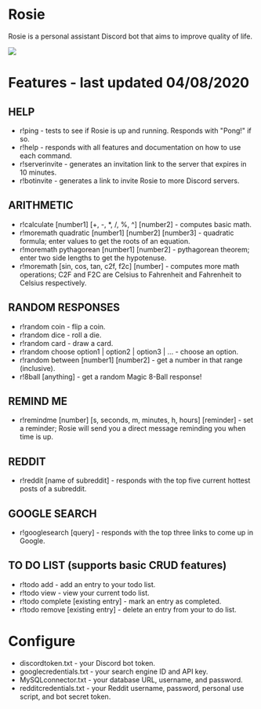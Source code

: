 # Rosie
Rosie is a personal assistant Discord bot that aims to improve quality of life.

![](rosie.gif)

# Features - last updated 04/08/2020

## HELP
+ r!ping - tests to see if Rosie is up and running. Responds with "Pong!" if so.
+ r!help - responds with all features and documentation on how to use each command.
+ r!serverinvite - generates an invitation link to the server that expires in 10 minutes.
+ r!botinvite - generates a link to invite Rosie to more Discord servers.

## ARITHMETIC
+ r!calculate [number1] [+, -, *, /, %, ^] [number2] - computes basic math.
+ r!moremath quadratic [number1] [number2] [number3] - quadratic formula; enter values to get the roots of an equation.
+ r!moremath pythagorean [number1] [number2] - pythagorean theorem; enter two side lengths to get the hypotenuse. 
+ r!moremath [sin, cos, tan, c2f, f2c] [number] - computes more math operations; C2F and F2C are Celsius to Fahrenheit and Fahrenheit to Celsius respectively.

## RANDOM RESPONSES
+ r!random coin - flip a coin.
+ r!random dice - roll a die.
+ r!random card - draw a card.
+ r!random choose option1 | option2 | option3 | ... - choose an option.
+ r!random between [number1] [number2] - get a number in that range (inclusive).
+ r!8ball [anything] - get a random Magic 8-Ball response!

## REMIND ME
+ r!remindme [number] [s, seconds, m, minutes, h, hours] [reminder] - set a reminder; Rosie will send you a direct message reminding you when time is up.

## REDDIT
+ r!reddit [name of subreddit] - responds with the top five current hottest posts of a subreddit.  

## GOOGLE SEARCH
+ r!googlesearch [query] - responds with the top three links to come up in Google.  

## TO DO LIST (supports basic CRUD features)
+ r!todo add - add an entry to your todo list.
+ r!todo view - view your current todo list.
+ r!todo complete [existing entry] - mark an entry as completed.
+ r!todo remove [existing entry] - delete an entry from your to do list.

# Configure
+ discordtoken.txt - your Discord bot token.
+ googlecredentials.txt - your search engine ID and API key.
+ MySQLconnector.txt - your database URL, username, and password.
+ redditcredentials.txt - your Reddit username, password, personal use script, and bot secret token.
